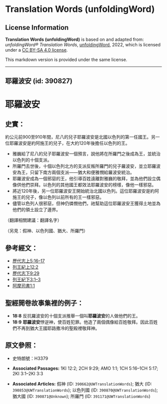 # Translation Words (unfoldingWord)

## License Information

**Translation Words (unfoldingWord)** is based on and adapted from: _unfoldingWord® Translation Words_, [unfoldingWord](https://unfoldingword.org/utw), 2022, which is licensed under a [CC BY-SA 4.0 license](https://creativecommons.org/licenses/by-sa/4.0/legalcode.en).

This markdown version is provided under the same license.



--------------------------------

## 耶羅波安 (id: 390827)

耶羅波安
====

史實：
---

約公元前900至910年間，尼八的兒子耶羅波安是北國以色列的第一任國王。另一位耶羅波安是約阿施王的兒子，在大約120年後擔任以色列的王。

* 雅巍給了尼八的兒子耶羅波安一個預言，說他將在所羅門之後成為王，並統治以色列的十個支派。
* 所羅門去世後，十個以色列北方的支派反叛所羅門的兒子羅波安，並立耶羅波安為王，只留下南方兩個支派——猶大和便雅憫給羅波安統治。
* 耶羅波安成為一個邪惡的王，他引導百姓遠離對雅巍的敬拜，並為他們設立偶像供他們崇拜。以色列的其他國王都效法耶羅波安的榜樣，像他一樣邪惡。
* 將近120年後，另一位耶羅波安王開始統治北國以色列。這位耶羅波安是約阿施王的兒子，像以色列以前所有的王一樣邪惡。
* 儘管以色列人很邪惡，但神仍憐憫他們，祂幫助這位耶羅波安王獲得土地並為他們的領土設立了邊界。

（翻譯相關建議：翻譯名字）

（另見：假神、以色列國、猶大、所羅門）

參考經文：
-----

* [歷代志上5:16–17](https://ref.ly/1Chr5:16-1Chr5:17)
* [列王紀上12:2](https://ref.ly/1Kgs12:2)
* [歷代志下9:29](https://ref.ly/2Chr9:29)
* [列王紀](https://ref.ly/1Kgs12:2)[下3:1–3](https://ref.ly/2Kgs3:1-2Kgs3:3)
* [阿摩司書1:1](https://ref.ly/Amos1:1)

聖經開卷故事集裡的例子：
------------

* **18:8** 反抗羅波安的十個支派推舉一個叫**耶羅波安**的人做他們的王。
* **18:9** **耶羅波安**悖逆神，使百姓犯罪。他造了兩個偶像給百姓敬拜。因此百姓們不再到猶大王國耶路撒冷的聖殿裡敬拜神。

原文參照：
-----

* 史特朗號：H3379

* **Associated Passages:** 1KI 12:2; 2CH 9:29; AMO 1:1; 1CH 5:16–1CH 5:17; 2KI 3:1–2KI 3:3
* **Associated Articles:** 假神 (ID: `390662@UWTranslationWords`); 猶大 (ID: `390853@UWTranslationWords`); 以色列國 (ID: `390870@UWTranslationWords`); 猶大國 (ID: `390871@Unknown`); 所羅門 (ID: `391171@UWTranslationWords`)

